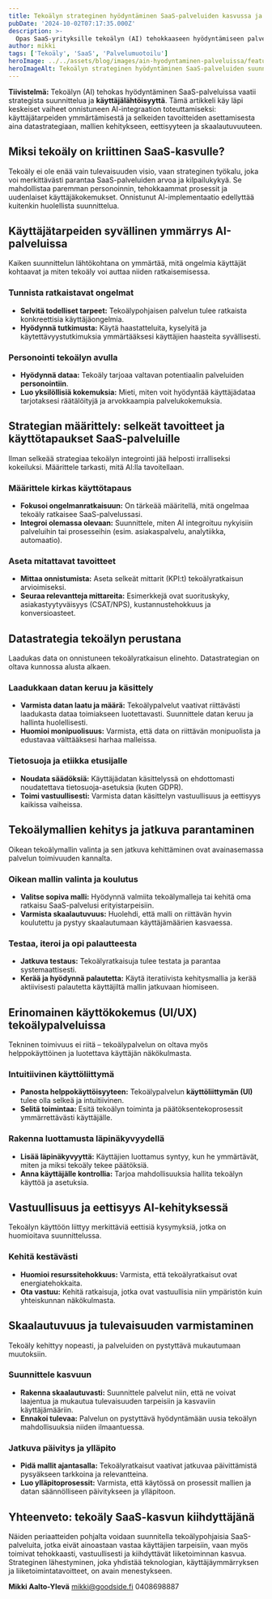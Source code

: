 ```yaml
---
title: Tekoälyn strateginen hyödyntäminen SaaS-palveluiden kasvussa ja suunnittelussa
pubDate: '2024-10-02T07:17:35.000Z'
description: >-
  Opas SaaS-yrityksille tekoälyn (AI) tehokkaaseen hyödyntämiseen palveluissa. Kattaa strategian, käyttäjätarpeet, datan, mallit, UI/UX:n, etiikan ja skaalautuvuuden. Korostaa tuotepositioinnin, käyttäjäpolkujen ja UI/UX-suunnittelun merkitystä kasvun kiihdyttämisessä.
author: mikki
tags: ['Tekoäly', 'SaaS', 'Palvelumuotoilu']
heroImage: ../../assets/blog/images/ain-hyodyntaminen-palveluissa/featured.webp
heroImageAlt: Tekoälyn strateginen hyödyntäminen SaaS-palveluiden suunnittelussa
---
```


**Tiivistelmä:** Tekoälyn (AI) tehokas hyödyntäminen SaaS-palveluissa vaatii strategista suunnittelua ja **käyttäjälähtöisyyttä**. Tämä artikkeli käy läpi keskeiset vaiheet onnistuneen AI-integraation toteuttamiseksi: käyttäjätarpeiden ymmärtämisestä ja selkeiden tavoitteiden asettamisesta aina datastrategiaan, mallien kehitykseen, eettisyyteen ja skaalautuvuuteen.

## Miksi tekoäly on kriittinen SaaS-kasvulle?

Tekoäly ei ole enää vain tulevaisuuden visio, vaan strateginen työkalu, joka voi merkittävästi parantaa SaaS-palveluiden arvoa ja kilpailukykyä. Se mahdollistaa paremman personoinnin, tehokkaammat prosessit ja uudenlaiset käyttäjäkokemukset. Onnistunut AI-implementaatio edellyttää kuitenkin huolellista suunnittelua.

## Käyttäjätarpeiden syvällinen ymmärrys AI-palveluissa

Kaiken suunnittelun lähtökohtana on ymmärtää, mitä ongelmia käyttäjät kohtaavat ja miten tekoäly voi auttaa niiden ratkaisemisessa.

### Tunnista ratkaistavat ongelmat

*   **Selvitä todelliset tarpeet:** Tekoälypohjaisen palvelun tulee ratkaista konkreettisia käyttäjäongelmia.
*   **Hyödynnä tutkimusta:** Käytä haastatteluita, kyselyitä ja käytettävyystutkimuksia ymmärtääksesi käyttäjien haasteita syvällisesti.

### Personointi tekoälyn avulla

*   **Hyödynnä dataa:** Tekoäly tarjoaa valtavan potentiaalin palveluiden **personointiin**.
*   **Luo yksilöllisiä kokemuksia:** Mieti, miten voit hyödyntää käyttäjädataa tarjotaksesi räätälöityjä ja arvokkaampia palvelukokemuksia.

## Strategian määrittely: selkeät tavoitteet ja käyttötapaukset SaaS-palveluille

Ilman selkeää strategiaa tekoälyn integrointi jää helposti irralliseksi kokeiluksi. Määrittele tarkasti, mitä AI:lla tavoitellaan.

### Määrittele kirkas käyttötapaus

*   **Fokusoi ongelmanratkaisuun:** On tärkeää määritellä, mitä ongelmaa tekoäly ratkaisee SaaS-palvelussasi.
*   **Integroi olemassa olevaan:** Suunnittele, miten AI integroituu nykyisiin palveluihin tai prosesseihin (esim. asiakaspalvelu, analytiikka, automaatio).

### Aseta mitattavat tavoitteet

*   **Mittaa onnistumista:** Aseta selkeät mittarit (KPI:t) tekoälyratkaisun arvioimiseksi.
*   **Seuraa relevantteja mittareita:** Esimerkkejä ovat suorituskyky, asiakastyytyväisyys (CSAT/NPS), kustannustehokkuus ja konversioasteet.

## Datastrategia tekoälyn perustana

Laadukas data on onnistuneen tekoälyratkaisun elinehto. Datastrategian on oltava kunnossa alusta alkaen.

### Laadukkaan datan keruu ja käsittely

*   **Varmista datan laatu ja määrä:** Tekoälypalvelut vaativat riittävästi laadukasta dataa toimiakseen luotettavasti. Suunnittele datan keruu ja hallinta huolellisesti.
*   **Huomioi monipuolisuus:** Varmista, että data on riittävän monipuolista ja edustavaa välttääksesi harhaa malleissa.

### Tietosuoja ja etiikka etusijalle

*   **Noudata säädöksiä:** Käyttäjädatan käsittelyssä on ehdottomasti noudatettava tietosuoja-asetuksia (kuten GDPR).
*   **Toimi vastuullisesti:** Varmista datan käsittelyn vastuullisuus ja eettisyys kaikissa vaiheissa.

## Tekoälymallien kehitys ja jatkuva parantaminen

Oikean tekoälymallin valinta ja sen jatkuva kehittäminen ovat avainasemassa palvelun toimivuuden kannalta.

### Oikean mallin valinta ja koulutus

*   **Valitse sopiva malli:** Hyödynnä valmiita tekoälymalleja tai kehitä oma ratkaisu SaaS-palvelusi erityistarpeisiin.
*   **Varmista skaalautuvuus:** Huolehdi, että malli on riittävän hyvin koulutettu ja pystyy skaalautumaan käyttäjämäärien kasvaessa.

### Testaa, iteroi ja opi palautteesta

*   **Jatkuva testaus:** Tekoälyratkaisuja tulee testata ja parantaa systemaattisesti.
*   **Kerää ja hyödynnä palautetta:** Käytä iteratiivista kehitysmallia ja kerää aktiivisesti palautetta käyttäjiltä mallin jatkuvaan hiomiseen.

## Erinomainen käyttökokemus (UI/UX) tekoälypalveluissa

Tekninen toimivuus ei riitä – tekoälypalvelun on oltava myös helppokäyttöinen ja luotettava käyttäjän näkökulmasta.

### Intuitiivinen käyttöliittymä

*   **Panosta helppokäyttöisyyteen:** Tekoälypalvelun **käyttöliittymän (UI)** tulee olla selkeä ja intuitiivinen.
*   **Selitä toimintaa:** Esitä tekoälyn toiminta ja päätöksentekoprosessit ymmärrettävästi käyttäjälle.

### Rakenna luottamusta läpinäkyvyydellä

*   **Lisää läpinäkyvyyttä:** Käyttäjien luottamus syntyy, kun he ymmärtävät, miten ja miksi tekoäly tekee päätöksiä.
*   **Anna käyttäjälle kontrollia:** Tarjoa mahdollisuuksia hallita tekoälyn käyttöä ja asetuksia.

## Vastuullisuus ja eettisyys AI-kehityksessä

Tekoälyn käyttöön liittyy merkittäviä eettisiä kysymyksiä, jotka on huomioitava suunnittelussa.

### Kehitä kestävästi

*   **Huomioi resurssitehokkuus:** Varmista, että tekoälyratkaisut ovat energiatehokkaita.
*   **Ota vastuu:** Kehitä ratkaisuja, jotka ovat vastuullisia niin ympäristön kuin yhteiskunnan näkökulmasta.

## Skaalautuvuus ja tulevaisuuden varmistaminen

Tekoäly kehittyy nopeasti, ja palveluiden on pystyttävä mukautumaan muutoksiin.

### Suunnittele kasvuun

*   **Rakenna skaalautuvasti:** Suunnittele palvelut niin, että ne voivat laajentua ja mukautua tulevaisuuden tarpeisiin ja kasvaviin käyttäjämääriin.
*   **Ennakoi tulevaa:** Palvelun on pystyttävä hyödyntämään uusia tekoälyn mahdollisuuksia niiden ilmaantuessa.

### Jatkuva päivitys ja ylläpito

*   **Pidä mallit ajantasalla:** Tekoälyratkaisut vaativat jatkuvaa päivittämistä pysyäkseen tarkkoina ja relevantteina.
*   **Luo ylläpitoprosessit:** Varmista, että käytössä on prosessit mallien ja datan säännölliseen päivitykseen ja ylläpitoon.

## Yhteenveto: tekoäly SaaS-kasvun kiihdyttäjänä

Näiden periaatteiden pohjalta voidaan suunnitella tekoälypohjaisia SaaS-palveluita, jotka eivät ainoastaan vastaa käyttäjien tarpeisiin, vaan myös toimivat tehokkaasti, vastuullisesti ja kiihdyttävät liiketoiminnan kasvua. Strateginen lähestyminen, joka yhdistää teknologian, käyttäjäymmärryksen ja liiketoimintatavoitteet, on avain menestykseen.

  **Mikki Aalto-Ylevä** mikki@goodside.fi 0408698887